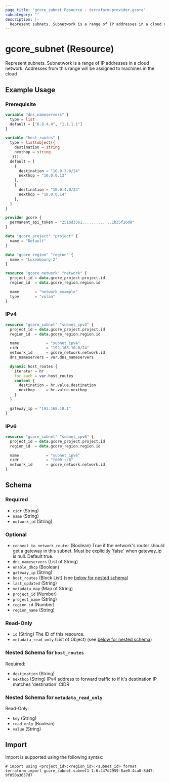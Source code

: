 ```yaml
---
page_title: "gcore_subnet Resource - terraform-provider-gcore"
subcategory: ""
description: |-
  Represent subnets. Subnetwork is a range of IP addresses in a cloud network. Addresses from this range will be assigned to machines in the cloud
---
```


# gcore_subnet (Resource)

Represent subnets. Subnetwork is a range of IP addresses in a cloud network. Addresses from this range will be assigned to machines in the cloud

## Example Usage

### Prerequisite

```terraform
variable "dns_nameservers" {
  type = list
  default = ["8.8.4.4", "1.1.1.1"]
}

variable "host_routes" {
  type = list(object({
    destination = string
    nexthop = string
   }))
  default = [
    {
      destination = "10.0.3.0/24"
      nexthop = "10.0.0.13"
    },
    {
      destination = "10.0.4.0/24"
      nexthop = "10.0.0.14"
    },
  ]
}
```

```terraform
provider gcore {
  permanent_api_token = "251$d3361.............1b35f26d8"
}

data "gcore_project" "project" {
  name = "Default"
}

data "gcore_region" "region" {
  name = "Luxembourg-2"
}

resource "gcore_network" "network" {
  project_id = data.gcore_project.project.id
  region_id  = data.gcore_region.region.id

  name       = "network_example"
  type       = "vxlan"
}
```

### IPv4

```terraform
resource "gcore_subnet" "subnet_ipv4" {
  project_id = data.gcore_project.project.id
  region_id  = data.gcore_region.region.id

  name            = "subnet_ipv4"
  cidr            = "192.168.10.0/24"
  network_id      = gcore_network.network.id
  dns_nameservers = var.dns_nameservers

  dynamic host_routes {
    iterator = hr
    for_each = var.host_routes
    content {
      destination = hr.value.destination
      nexthop     = hr.value.nexthop
    }
  }

  gateway_ip = "192.168.10.1"
}
```

### IPv6

```terraform
resource "gcore_subnet" "subnet_ipv6" {
  project_id = data.gcore_project.project.id
  region_id  = data.gcore_region.region.id

  name            = "subnet_ipv6"
  cidr            = "fd00::/8"
  network_id      = gcore_network.network.id
}
```

<!-- schema generated by tfplugindocs -->
## Schema

### Required

- `cidr` (String)
- `name` (String)
- `network_id` (String)

### Optional

- `connect_to_network_router` (Boolean) True if the network's router should get a gateway in this subnet. Must be explicitly 'false' when gateway_ip is null. Default true.
- `dns_nameservers` (List of String)
- `enable_dhcp` (Boolean)
- `gateway_ip` (String)
- `host_routes` (Block List) (see [below for nested schema](#nestedblock--host_routes))
- `last_updated` (String)
- `metadata_map` (Map of String)
- `project_id` (Number)
- `project_name` (String)
- `region_id` (Number)
- `region_name` (String)

### Read-Only

- `id` (String) The ID of this resource.
- `metadata_read_only` (List of Object) (see [below for nested schema](#nestedatt--metadata_read_only))

<a id="nestedblock--host_routes"></a>
### Nested Schema for `host_routes`

Required:

- `destination` (String)
- `nexthop` (String) IPv4 address to forward traffic to if it's destination IP matches 'destination' CIDR


<a id="nestedatt--metadata_read_only"></a>
### Nested Schema for `metadata_read_only`

Read-Only:

- `key` (String)
- `read_only` (Boolean)
- `value` (String)





## Import

Import is supported using the following syntax:

```shell
# import using <project_id>:<region_id>:<subnet_id> format
terraform import gcore_subnet.subnet1 1:6:447d2959-8ae0-4ca0-8d47-9f050a3637d7
```

